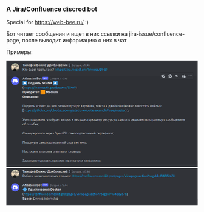 ### A Jira/Confluence discrod bot

Special for https://web-bee.ru/ :)

Бот читает сообщения и ищет в них ссылки на jira-issue/confluence-page, после выводит информацию о них в чат

Примеры:

![...](/imgs/jira.png?raw=true)
![...](/imgs/conf.png?raw=true)